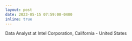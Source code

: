 ```yaml
---
layout: post
date: 2023-05-15 07:59:00-0400
inline: true
---
```


Data Analyst at Intel Corporation, California - United States
